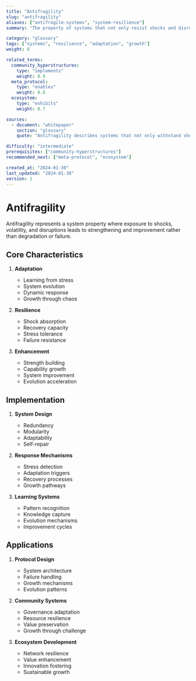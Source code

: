 ```yaml
---
title: "Antifragility"
slug: "antifragility"
aliases: ["antifragile-systems", "system-resilience"]
summary: "The property of systems that not only resist shocks and disruptions but actually improve and grow stronger from them."

category: "glossary"
tags: ["systems", "resilience", "adaptation", "growth"]
weight: 8

related_terms:
  community_hyperstructures:
    type: "implements"
    weight: 0.9
  meta_protocol:
    type: "enables"
    weight: 0.8
  ecosystem:
    type: "exhibits"
    weight: 0.7

sources:
  - document: "whitepaper"
    section: "glossary"
    quote: "Antifragility describes systems that not only withstand shocks but actually improve and grow stronger from disruptions and challenges."

difficulty: "intermediate"
prerequisites: ["community-hyperstructures"]
recommended_next: ["meta-protocol", "ecosystem"]

created_at: "2024-01-30"
last_updated: "2024-01-30"
version: 1
---
```


# Antifragility

Antifragility represents a system property where exposure to shocks, volatility, and disruptions leads to strengthening and improvement rather than degradation or failure.

## Core Characteristics

1. **Adaptation**
   - Learning from stress
   - System evolution
   - Dynamic response
   - Growth through chaos

2. **Resilience**
   - Shock absorption
   - Recovery capacity
   - Stress tolerance
   - Failure resistance

3. **Enhancement**
   - Strength building
   - Capability growth
   - System improvement
   - Evolution acceleration

## Implementation

1. **System Design**
   - Redundancy
   - Modularity
   - Adaptability
   - Self-repair

2. **Response Mechanisms**
   - Stress detection
   - Adaptation triggers
   - Recovery processes
   - Growth pathways

3. **Learning Systems**
   - Pattern recognition
   - Knowledge capture
   - Evolution mechanisms
   - Improvement cycles

## Applications

1. **Protocol Design**
   - System architecture
   - Failure handling
   - Growth mechanisms
   - Evolution patterns

2. **Community Systems**
   - Governance adaptation
   - Resource resilience
   - Value preservation
   - Growth through challenge

3. **Ecosystem Development**
   - Network resilience
   - Value enhancement
   - Innovation fostering
   - Sustainable growth 